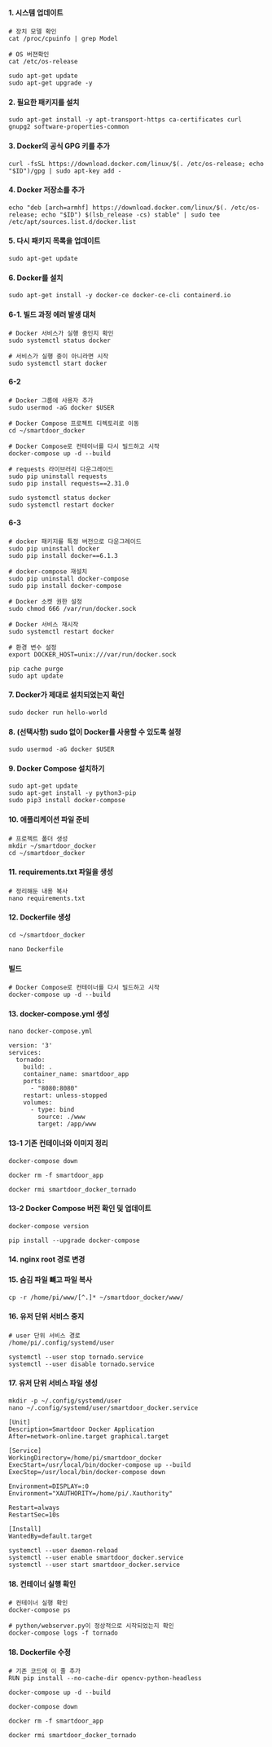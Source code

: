 #### 1. 시스템 업데이트
```less
# 장치 모델 확인
cat /proc/cpuinfo | grep Model

# OS 버젼확인
cat /etc/os-release

sudo apt-get update
sudo apt-get upgrade -y
```

#### 2. 필요한 패키지를 설치
```less
sudo apt-get install -y apt-transport-https ca-certificates curl gnupg2 software-properties-common
```

#### 3. Docker의 공식 GPG 키를 추가
```less
curl -fsSL https://download.docker.com/linux/$(. /etc/os-release; echo "$ID")/gpg | sudo apt-key add -
```


#### 4. Docker 저장소를 추가
```less
echo "deb [arch=armhf] https://download.docker.com/linux/$(. /etc/os-release; echo "$ID") $(lsb_release -cs) stable" | sudo tee /etc/apt/sources.list.d/docker.list
```

#### 5. 다시 패키지 목록을 업데이트
```less
sudo apt-get update
```

#### 6. Docker를 설치
```less
sudo apt-get install -y docker-ce docker-ce-cli containerd.io
```

#### 6-1. 빌드 과정 에러 발생 대처
```less
# Docker 서비스가 실행 중인지 확인
sudo systemctl status docker

# 서비스가 실행 중이 아니라면 시작
sudo systemctl start docker
```

#### 6-2
```less
# Docker 그룹에 사용자 추가
sudo usermod -aG docker $USER

# Docker Compose 프로젝트 디렉토리로 이동
cd ~/smartdoor_docker

# Docker Compose로 컨테이너를 다시 빌드하고 시작
docker-compose up -d --build

# requests 라이브러리 다운그레이드
sudo pip uninstall requests
sudo pip install requests==2.31.0

sudo systemctl status docker
sudo systemctl restart docker
```

#### 6-3
```less
# docker 패키지를 특정 버전으로 다운그레이드
sudo pip uninstall docker
sudo pip install docker==6.1.3

# docker-compose 재설치
sudo pip uninstall docker-compose
sudo pip install docker-compose

# Docker 소켓 권한 설정
sudo chmod 666 /var/run/docker.sock

# Docker 서비스 재시작
sudo systemctl restart docker

# 환경 변수 설정
export DOCKER_HOST=unix:///var/run/docker.sock

pip cache purge
sudo apt update

```

#### 7. Docker가 제대로 설치되었는지 확인
```less
sudo docker run hello-world
```

#### 8. (선택사항) sudo 없이 Docker를 사용할 수 있도록 설정
```less
sudo usermod -aG docker $USER
```

#### 9. Docker Compose 설치하기
```less
sudo apt-get update
sudo apt-get install -y python3-pip
sudo pip3 install docker-compose
```

#### 10. 애플리케이션 파일 준비
```less
# 프로젝트 폴더 생성
mkdir ~/smartdoor_docker
cd ~/smartdoor_docker
```

#### 11. requirements.txt 파일을 생성
```less
# 정리해둔 내용 복사
nano requirements.txt
```

#### 12. Dockerfile 생성
```less
cd ~/smartdoor_docker

nano Dockerfile
```

#### 빌드
```less
# Docker Compose로 컨테이너를 다시 빌드하고 시작
docker-compose up -d --build
```

#### 13. docker-compose.yml 생성
```less
nano docker-compose.yml
```

```less
version: '3'
services:
  tornado:
    build: .
    container_name: smartdoor_app
    ports:
      - "8080:8080"  
    restart: unless-stopped
    volumes:
      - type: bind
        source: ./www
        target: /app/www
```

#### 13-1 기존 컨테이너와 이미지 정리
```less
docker-compose down

docker rm -f smartdoor_app

docker rmi smartdoor_docker_tornado
```

#### 13-2 Docker Compose 버전 확인 및 업데이트
```less
docker-compose version

pip install --upgrade docker-compose
```


#### 14. nginx root 경로 변경

#### 15. 숨김 파일 뺴고 파일 복사
```less
cp -r /home/pi/www/[^.]* ~/smartdoor_docker/www/
```

#### 16. 유저 단위 서비스 중지
```less
# user 단위 서비스 경로
/home/pi/.config/systemd/user

systemctl --user stop tornado.service
systemctl --user disable tornado.service
```

#### 17. 유저 단위 서비스 파일 생성
```less
mkdir -p ~/.config/systemd/user
nano ~/.config/systemd/user/smartdoor_docker.service
```

```less
[Unit]
Description=Smartdoor Docker Application
After=network-online.target graphical.target

[Service]
WorkingDirectory=/home/pi/smartdoor_docker
ExecStart=/usr/local/bin/docker-compose up --build
ExecStop=/usr/local/bin/docker-compose down

Environment=DISPLAY=:0
Environment="XAUTHORITY=/home/pi/.Xauthority"

Restart=always
RestartSec=10s

[Install]
WantedBy=default.target
```
```less
systemctl --user daemon-reload
systemctl --user enable smartdoor_docker.service
systemctl --user start smartdoor_docker.service
```

#### 18. 컨테이너 실행 확인
```less
# 컨테이너 실행 확인
docker-compose ps

# python/webserver.py이 정상적으로 시작되었는지 확인
docker-compose logs -f tornado
```

#### 18. Dockerfile 수정
```less
# 기존 코드에 이 줄 추가
RUN pip install --no-cache-dir opencv-python-headless

docker-compose up -d --build

docker-compose down

docker rm -f smartdoor_app

docker rmi smartdoor_docker_tornado
```






